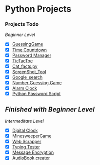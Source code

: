 # Python Projects

### Projects Todo

*Beginner Level*

* [x] [GuessingGame](./Guessing_Game.py)
* [x] [Time Countdown](./CountDown_Timer.py)
* [x] [Password Manager](./Password_Manager.py)
* [x] [TicTacToe](./Tic-Tac-Toe)
* [x] [Cat_facts.py](./Cat_facts.py)
* [x] [ScreenShot_Tool](./ScreenShot_Tool.py)
* [x] [Google_search](./Google_Search.py)
* [x] [Number Guessing Game](./Number_Guessing_Game.py)
* [x] [Alarm Clock](./Alarm_Clock.py)
* [x] [Python Password Script](./Password_Script.py)

*Finished with Beginner Level*
---

*Intermeditate Level*
* [x] [Digital Clock](./Digital_Clock.py)
* [x] [MinesweeperGame](./MinesweeperGame)
* [x] [Web Scrapper](./WebScrapper.py)
* [x] [Typing Tester](./TypingTester.py)
* [x] [Message Encryption](./MessageEncrypt.py)
* [x] [AudioBook creater](./Audiobook)